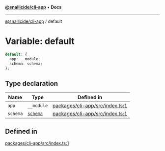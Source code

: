 [**@snailicide/cli-app**](../README.md) • **Docs**

---

[@snailicide/cli-app](../README.md) / default

# Variable: default

```ts
default: {
  app: __module;
  schema: schema;
};
```

## Type declaration

| Name | Type | Defined in |
| --- | --- | --- |
| `app` | `__module` | [packages/cli-app/src/index.ts:1](https://github.com/gbtunney/snailicide-monorepo/blob/2f8292b3376742ccb9ee5c3746eee5023a1d41bb/packages/cli-app/src/index.ts#L1) |
| `schema` | [`schema`](../namespaces/schema/README.md) | [packages/cli-app/src/index.ts:1](https://github.com/gbtunney/snailicide-monorepo/blob/2f8292b3376742ccb9ee5c3746eee5023a1d41bb/packages/cli-app/src/index.ts#L1) |

## Defined in

[packages/cli-app/src/index.ts:1](https://github.com/gbtunney/snailicide-monorepo/blob/2f8292b3376742ccb9ee5c3746eee5023a1d41bb/packages/cli-app/src/index.ts#L1)
